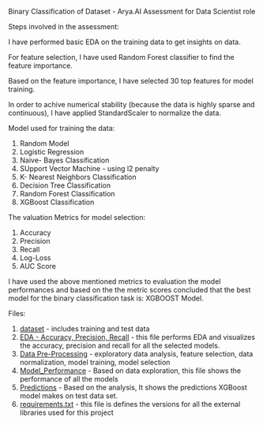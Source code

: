 Binary Classification  of Dataset - Arya.AI Assessment for Data Scientist role



Steps involved in the assessment: 

I have performed basic EDA on the training data to get insights on data. 

For feature selection, I have used Random Forest classifier to find the feature importance.

Based on the feature importance, I have selected 30 top features for model training. 

In order to achive numerical stability (because the data is highly sparse and continuous), I have applied StandardScaler to normalize the data.

Model used for training the data:
1. Random Model
2. Logistic Regression
3. Naive- Bayes Classification
4. SUpport Vector Machine - using l2 penalty
5. K- Nearest Neighbors Classification
6. Decision Tree Classification
7. Random Forest Classification
8. XGBoost Classification

The valuation Metrics for model selection:
1. Accuracy
2. Precision
3. Recall
4. Log-Loss
5. AUC Score

I have used the above mentioned metrics to evaluation the model performances and based on the the metric scores concluded that the best model for the binary classification task is: XGBOOST Model.



Files:

1. [dataset](url) - includes training and test data
3. [EDA - Accuracy, Precision, Recall](https://github.com/Shagun0402/Arya.AI-Assessment-Binary-Classification/blob/main/EDA%20-%20Accuracy%2C%20Precision%2C%20Recall%20.ipynb) - this file performs EDA and visualizes the accuracy, precision and recall for all the selected models.
2. [Data Pre-Processing](https://github.com/Shagun0402/Arya.AI-Assessment-Binary-Classification/blob/main/Data%20Pre-processing.ipynb) - exploratory data analysis, feature selection, data normalization, model training, model selection
3. [Model_Performance](https://github.com/Shagun0402/Arya.AI-Assessment-Binary-Classification/blob/main/Model_Performance.ipynb) - Based on data exploration, this file shows the performance of all the models
4. [Predictions](https://github.com/Shagun0402/Arya.AI-Assessment-Binary-Classification/blob/main/Predictions.ipynb) - Based on the analysis, It shows the predictions XGBoost model makes on test data set. 
5. [requirements.txt](https://github.com/Shagun0402/Arya.AI-Assessment-Binary-Classification/blob/main/requirements.txt) - this file is defines the versions for all the external libraries used for this project

